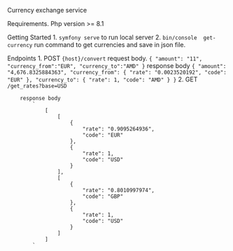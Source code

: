 Currency exchange service


Requirements.
    Php version >= 8.1

Getting Started
    1. `symfony serve` to run  local server
    2. `bin/console  get-currency` run command to get currencies and save in json file.

Endpoints
    1.  POST `{host}/convert`
        request body.
            `
                {
                    "amount": "11",
                    "currency_from":"EUR",
                    "currency_to":"AMD"
                }
            `
        response body
            `
                {
                    "amount": "4,676.8325884363",
                    "currency_from": {
                        "rate": "0.0023520192",
                        "code": "EUR"
                    },
                    "currency_to": {
                        "rate": 1,
                        "code": "AMD"
                    }
                }
            `
    2. GET `/get_rates?base=USD`
        
        response body
            `
                [
                    [
                        {
                            "rate": "0.9095264936",
                            "code": "EUR"
                        },
                        {
                            "rate": 1,
                            "code": "USD"
                        }
                    ],
                    [
                        {
                            "rate": "0.8010997974",
                            "code": "GBP"
                        },
                        {
                            "rate": 1,
                            "code": "USD"
                        }
                    ]
                ]
            `
